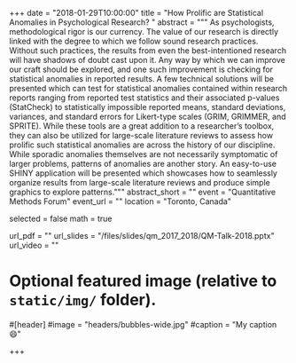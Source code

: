 +++
date = "2018-01-29T10:00:00"
title = "How Prolific are Statistical Anomalies in Psychological Research? "
abstract = """ As psychologists, methodological rigor is our currency. The value of our research is directly linked with the degree to which we follow sound research practices. Without such practices, the results from even the best-intentioned research will have shadows of doubt cast upon it. Any way by which we can improve our craft should be explored, and one such improvement is checking for statistical anomalies in reported results. A few technical solutions will be presented which can test for statistical anomalies contained within research reports ranging from reported test statistics and their associated p-values (StatCheck) to statistically impossible reported means, standard deviations, variances, and standard errors for Likert-type scales (GRIM,  GRIMMER, and SPRITE). While these tools are a great addition to a researcher’s toolbox, they can also be utilized for large-scale literature reviews to assess how prolific such statistical anomalies are across the history of our discipline. While sporadic anomalies themselves are not necessarily symptomatic of larger problems, patterns of anomalies are another story. An easy-to-use SHINY application will be presented which showcases how to seamlessly organize results from large-scale literature reviews and produce simple graphics to explore patterns."""
abstract_short = ""
event = "Quantitative Methods Forum"
event_url = ""
location = "Toronto, Canada"

selected = false
math = true

url_pdf = ""
url_slides = "/files/slides/qm_2017_2018/QM-Talk-2018.pptx"
url_video = ""

# Optional featured image (relative to `static/img/` folder).
#[header]
#image = "headers/bubbles-wide.jpg"
#caption = "My caption :smile:"

+++
